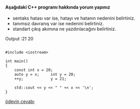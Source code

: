 #### Aşağıdaki C++ programı hakkında yorum yapınız

+ sentaks hatası var ise, hatayı ve hatanın nedenini belirtiniz.
+ tanımsız davranış var ise nedenini belirtiniz.
+ standart çıkış akımına ne yazdırılacağını belirtiniz.

Output :21 20
```

#include <iostream>

int main()
{
	const int x = 20;
	auto y = x;		int y = 20;
	++y;			y = 21;

	std::cout << y << " " << x << '\n';
}
```

[ödevin cevabı](https://www.youtube.com/watch?v=AYVwPKvnmPI)
